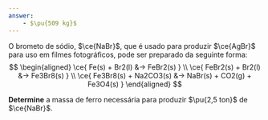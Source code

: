 ```yaml
---
answer:
    - $\pu{509 kg}$
---
```


O brometo de sódio, $\ce{NaBr}$, que é usado para produzir $\ce{AgBr}$ para uso em filmes fotográficos, pode ser preparado da seguinte forma:
$$
\begin{aligned}
    \ce{ Fe(s) + Br2(l) &-> FeBr2(s) } \\
    \ce{ FeBr2(s) + Br2(l) &-> Fe3Br8(s) } \\
    \ce{ Fe3Br8(s) + Na2CO3(s) &-> NaBr(s) + CO2(g) + Fe3O4(s) }
\end{aligned}
$$

**Determine** a massa de ferro necessária para produzir $\pu{2,5 ton}$ de $\ce{NaBr}$.

